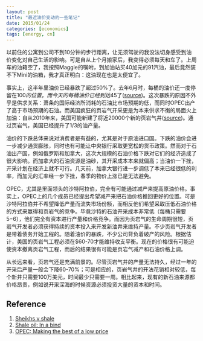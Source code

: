 ```yaml
---
layout: post
title: "最近油价变动的一些笔记"
date: 2015/01/24
categories: [economics]
tags: [energy, cn]
---
```


以前住的公寓到公司不到10分钟的步行距离，让无须驾驶的我没法切身感受到油价变化对自己生活的影响。可是自从上个月搬家后，我变得必须每天和车了。上周车的油箱空了，我按照Maggie的嘱咐，到加油站买40加元的91汽油，最后竟然装不下Mini的油箱，我才真正明白：这油现在也是太便宜了。

事实上，这半年里油价已经暴跌了超过50%了。去年6月时，每桶的油价还一度停留在$100的位置，而今天的每桶油价已经到达$45了([source](http://www.nasdaq.com/markets/crude-oil.aspx?timeframe=1y))。这次暴跌的原因不外乎是供求关系：萧条的国际经济所消耗的石油比市场预期的低，而同时OPEC出产了高于市场预期的石油。而美国疯狂的页岩气开采更是为本来供求不衡的局面火上加油：自从2010年来，美国可能新建了将近20000个新的页岩气井([source](http://www.economist.com/news/leaders/21635472-economics-oil-have-changed-some-businesses-will-go-bust-market-will-be))。通过页岩气，美国已经提升了1/3的油产量。

油价的下跌总体来说对消费者是有益的，尤其是对于原油进口国。下跌的油价会进一步减少通货膨胀，同时也有可能让中央银行采取更宽松的货币政策。然而对于石油出产国，例如俄罗斯和加拿大，这次大规模的石油价格下跌对它们的经济造成了很大影响。而加拿大的石油资源是油砂，其开采成本本来就偏高；当油价一下挫，开采计划在经济上就不可行。几天前，加拿大银行进一步调低了本来已经很低的利率，而加元的汇率经一步下挫，春季的物价上涨已是无法避免。

OPEC，尤其是里面领头的沙特阿拉伯，完全有可能通过减产来提高原油价格。事实上，OPEC上的几个成员已经提出希望减产来把石油价格推回更好的位置。可是沙特阿拉伯并不希望降低产量而流失市场份额，而相反他们希望采取压低石油价格的方式来赢得和页岩气的竞争。毕竟沙特的石油开采成本非常低（每桶只需要$5-$6），他们完全有资本进行产量和价格竞争。而因为页岩气的生命周期很短，页岩气开发者必须获得持续的资本投入来开发新油井来维持产量。不少页岩气开发者是带着债务开始工程的。随着油价的暴跌，不少公司背负着破产的风险。根据估计，美国的页岩气工程必须在$60-70才能维持收支平衡。现在的价格很有可能迫使资本撤离页岩气工程，而后的结果很有可能是页岩气减产和石油价格上调。

从长远来看，页岩气还是充满前景的。尽管页岩气井的产量无法持久，经过一年的开采后产量一般会下降60-70%；可是相应的，页岩气井的开法花销相对较低，每个新井只需要100万美元，时间最少只需要一周。相比起来，现有的新石油来源都价格昂贵，例如说开采深海的时候资源必须投资大量的资本和时间。

## Reference

1. [Sheikhs v shale](http://www.economist.com/news/leaders/21635472-economics-oil-have-changed-some-businesses-will-go-bust-market-will-be)
2. [Shale oil: In a bind](http://www.economist.com/news/finance-and-economics/21635505-will-falling-oil-prices-curb-americas-shale-boom-bind)
3. [OPEC: Making the best of a low price](https://www.google.com/url?q=http://www.economist.com/news/finance-and-economics/21635510-what-oil-cartel-up-making-best-low-price)
